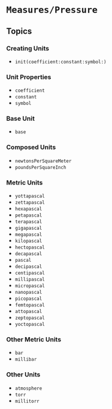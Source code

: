 # ``Measures/Pressure``

## Topics

### Creating Units

- ``init(coefficient:constant:symbol:)``

### Unit Properties

- ``coefficient``
- ``constant``
- ``symbol``

### Base Unit

- ``base``

### Composed Units

- ``newtonsPerSquareMeter``
- ``poundsPerSquareInch``

### Metric Units

- ``yottapascal``
- ``zettapascal``
- ``hexapascal``
- ``petapascal``
- ``terapascal``
- ``gigapascal``
- ``megapascal``
- ``kilopascal``
- ``hectopascal``
- ``decapascal``
- ``pascal``
- ``decipascal``
- ``centipascal``
- ``millipascal``
- ``micropascal``
- ``nanopascal``
- ``picopascal``
- ``femtopascal``
- ``attopascal``
- ``zeptopascal``
- ``yoctopascal``

### Other Metric Units

- ``bar``
- ``millibar``

### Other Units

- ``atmosphere``
- ``torr``
- ``millitorr``
